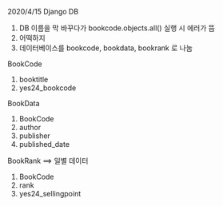 2020/4/15 Django DB

1. DB 이름을 막 바꾸다가 bookcode.objects.all() 실행 시 에러가 뜸
2. 어떡하지
3. 데이터베이스를 bookcode, bookdata, bookrank 로 나눔

BookCode
1. booktitle
2. yes24_bookcode

BookData
1. BookCode
2. author
3. publisher
4. published_date

BookRank ==> 일별 데이터
1. BookCode
2. rank
3. yes24_sellingpoint

